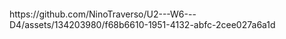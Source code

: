 <p align="center">
  <img href="https://github.com/NinoTraverso/U2---W6---D4/assets/134203980/66c9215a-313a-4c7a-8749-52985e9e1221" />
</p>
https://github.com/NinoTraverso/U2---W6---D4/assets/134203980/f68b6610-1951-4132-abfc-2cee027a6a1d
